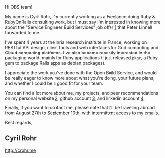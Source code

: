 Hi OBS team!

My name is Cyril Rohr, I'm currently working as a Freelance doing Ruby &
RubyOnRails consulting work, but I must say I'm interested in knowing
more about the "Service Engineer Build Services" job offer [1] that
Peter Linnell forwarded to me.

I've spent 4 years at the Inria research institute in France, working on
RESTful API design, client tools and web interfaces for Grid computing
and Cloud computing platforms. I've also become recently interested in
the packaging world, mainly for Ruby applications (I just released
`pkgr`, a Ruby gem to package Rails apps as debian packages).

I appreciate the work you've done with the Open Build Service, and would
be really eager to know more about what you're doing, your future plans,
and whether I could be a good fit for your team.

You can find a lot more about me, my projects, and peer recommendations
on my personal website [2], github account [3], and linkedin account
[4].

Finally, if you want to contact me, please note that I'll be traveling
abroad from August 27th to September 10th, with intermittent access to
my emails.

[1]: http://bit.ly/TXfhgU
[2]: http://crohr.me
[3]: http://github.com/crohr
[4]: http://www.linkedin.com/in/cyrilrohr

Best regards,

Cyril Rohr
--
http://crohr.me
